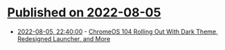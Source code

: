 # [Published on 2022-08-05](index.md)

* [2022-08-05, 22:40:00](https://tech.slashdot.org/story/22/08/05/212235/chromeos-104-rolling-out-with-dark-theme-redesigned-launcher-and-more?utm_source=rss1.0mainlinkanon&utm_medium=feed) - [ChromeOS 104 Rolling Out With Dark Theme, Redesigned Launcher, and More](https://tech.slashdot.org/story/22/08/05/212235/chromeos-104-rolling-out-with-dark-theme-redesigned-launcher-and-more?utm_source=rss1.0mainlinkanon&utm_medium=feed)
